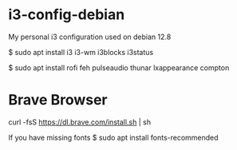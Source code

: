 # i3-config-debian

My personal i3 configuration used on debian 12.8

$ sudo apt install i3 i3-wm i3blocks i3status

$ sudo apt install  rofi feh pulseaudio thunar lxappearance compton

# Brave Browser
 curl -fsS https://dl.brave.com/install.sh | sh

If you have missing fonts 
$ sudo apt install fonts-recommended

